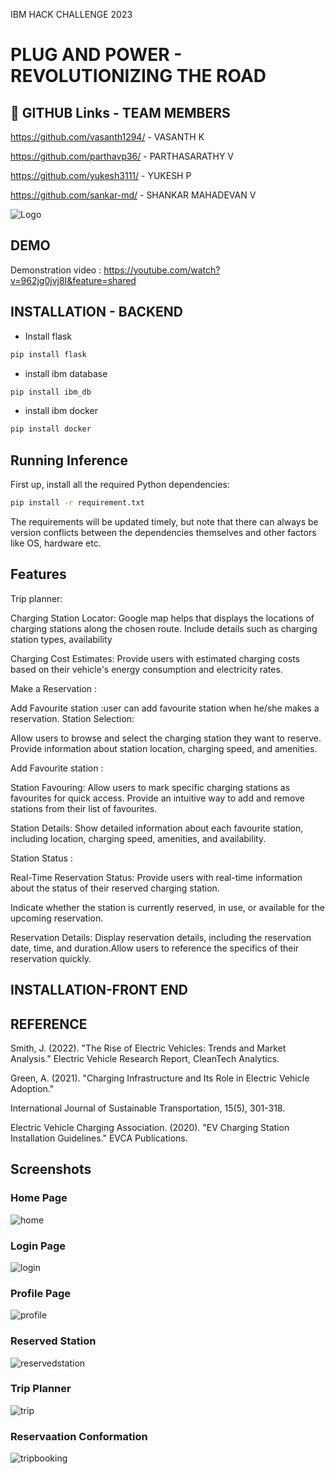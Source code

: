 IBM HACK CHALLENGE 2023

# PLUG AND POWER - REVOLUTIONIZING THE ROAD


## 🔗 GITHUB Links - TEAM MEMBERS


https://github.com/vasanth1294/ - VASANTH K

https://github.com/parthavp36/ - PARTHASARATHY V

https://github.com/yukesh3111/ - YUKESH P 

https://github.com/sankar-md/ - SHANKAR MAHADEVAN V



![Logo](https://rbj.net/files/2018/06/plug-power-logo-1.png)


## DEMO

Demonstration video :  https://youtube.com/watch?v=962jg0jvj8I&feature=shared


## INSTALLATION - BACKEND

- Install flask

```bash
pip install flask
```

- install ibm database

```bash
pip install ibm_db
```
- install ibm docker

```bash
pip install docker
```
## Running Inference

First up, install all the required Python dependencies:

```bash
pip install -r requirement.txt
```
The requirements will be updated timely, but note that there can always be version conflicts between the dependencies themselves and other factors like OS, hardware etc.



## Features

Trip planner:

Charging Station Locator: Google map helps that displays the locations of charging stations along the chosen route.
Include details such as charging station types, availability

Charging Cost Estimates:
Provide users with estimated charging costs based on their vehicle's energy consumption and electricity rates.

Make a Reservation :

Add Favourite station :user can add favourite station when he/she makes a reservation.
Station Selection:

Allow users to browse and select the charging station they want to reserve.
Provide information about station location, charging speed, and amenities.

Add Favourite station :

Station Favouring: Allow users to mark specific charging stations as favourites for quick access.
Provide an intuitive way to add and remove stations from their list of favourites.

Station Details: Show detailed information about each favourite station, including location, charging speed, amenities, and availability.

Station Status :

Real-Time Reservation Status: Provide users with real-time information about the status of their reserved charging station.

Indicate whether the station is currently reserved, in use, or available for the upcoming reservation.

Reservation Details: Display reservation details, including the reservation date, time, and duration.Allow users to reference the specifics of their reservation quickly.
## INSTALLATION-FRONT END


## REFERENCE

Smith, J. (2022). "The Rise of Electric Vehicles: Trends and Market Analysis." Electric Vehicle Research Report, CleanTech Analytics.

Green, A. (2021). "Charging Infrastructure and Its Role in Electric Vehicle Adoption." 

International Journal of Sustainable Transportation, 15(5), 301-318.

Electric Vehicle Charging Association. (2020). "EV Charging Station Installation Guidelines." EVCA Publications.
## Screenshots
### Home Page
![home](https://github.com/smartinternz02/SBSPS-Challenge-10616-1692034876/assets/112232878/ac0561e4-3d22-4090-8dee-b7589addc00b "Home Page")
### Login Page
![login](https://github.com/smartinternz02/SBSPS-Challenge-10616-1692034876/assets/112232878/36be28b3-15a2-45ec-966a-0b35251d3414 "Login Page")
### Profile Page
![profile](https://github.com/smartinternz02/SBSPS-Challenge-10616-1692034876/assets/112232878/ce04b5b4-5929-4ce4-897b-61200f3346d4 "Profile Page")
### Reserved Station
![reservedstation](https://github.com/smartinternz02/SBSPS-Challenge-10616-1692034876/assets/112232878/18869e7e-3c0a-4ebb-8c36-ac4f3baf3d4e "Reserved Station")
### Trip Planner 
![trip](https://github.com/smartinternz02/SBSPS-Challenge-10616-1692034876/assets/112232878/b867c052-bae6-417f-bb0a-6c1164e56df4 "Trip Planner")
### Reservaation Conformation
![tripbooking](https://github.com/smartinternz02/SBSPS-Challenge-10616-1692034876/assets/112232878/a9dac622-04ae-4489-836c-1731b7ca56a8 "Reservaation Conformation")


